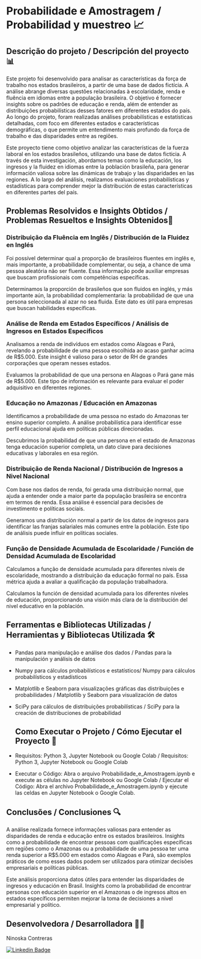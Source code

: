 # Probabilidade e Amostragem / Probabilidad y muestreo 📈

## Descrição do projeto / Descripción del proyecto 📊 

Este projeto foi desenvolvido para analisar as características da força de trabalho nos estados brasileiros, a partir de uma base de dados fictícia. A análise abrange diversas questões relacionadas à escolaridade, renda e fluência em idiomas entre a população brasileira. O objetivo é fornecer insights sobre os padrões de educação e renda, além de entender as distribuições probabilísticas desses fatores em diferentes estados do país.
Ao longo do projeto, foram realizadas análises probabilísticas e estatísticas detalhadas, com foco em diferentes estados e características demográficas, o que permite um entendimento mais profundo da força de trabalho e das disparidades entre as regiões.

Este proyecto tiene como objetivo analizar las características de la fuerza laboral en los estados brasileños, utilizando una base de datos ficticia. A través de esta investigación, abordamos temas como la educación, los ingresos y la fluidez en idiomas entre la población brasileña, para generar información valiosa sobre las dinámicas de trabajo y las disparidades en las regiones.
A lo largo del análisis, realizamos evaluaciones probabilísticas y estadísticas para comprender mejor la distribución de estas características en diferentes partes del país.

## Problemas Resolvidos e Insights Obtidos / Problemas Resueltos e Insights Obtenidos🧠

### Distribuição da Fluência em Inglês / Distribución de la Fluidez en Inglés

Foi possível determinar qual a proporção de brasileiros fluentes em inglês e, mais importante, a probabilidade complementar, ou seja, a chance de uma pessoa aleatória não ser fluente. Essa informação pode auxiliar empresas que buscam profissionais com competências específicas.

Determinamos la proporción de brasileños que son fluidos en inglés, y más importante aún, la probabilidad complementaria: la probabilidad de que una persona seleccionada al azar no sea fluida. Este dato es útil para empresas que buscan habilidades específicas.

### Análise de Renda em Estados Específicos / Análisis de Ingresos en Estados Específicos

Analisamos a renda de indivíduos em estados como Alagoas e Pará, revelando a probabilidade de uma pessoa escolhida ao acaso ganhar acima de R$5.000. Este insight é valioso para o setor de RH de grandes corporações que operam nesses estados.

Evaluamos la probabilidad de que una persona en Alagoas o Pará gane más de R$5.000. Este tipo de información es relevante para evaluar el poder adquisitivo en diferentes regiones.

### Educação no Amazonas / Educación en Amazonas

Identificamos a probabilidade de uma pessoa no estado do Amazonas ter ensino superior completo. A análise probabilística para identificar esse perfil educacional ajuda em políticas públicas direcionadas.

Descubrimos la probabilidad de que una persona en el estado de Amazonas tenga educación superior completa, un dato clave para decisiones educativas y laborales en esa región.

### Distribuição de Renda Nacional / Distribución de Ingresos a Nivel Nacional

Com base nos dados de renda, foi gerada uma distribuição normal, que ajuda a entender onde a maior parte da população brasileira se encontra em termos de renda. Essa análise é essencial para decisões de investimento e políticas sociais.

Generamos una distribución normal a partir de los datos de ingresos para identificar las franjas salariales más comunes entre la población. Este tipo de análisis puede influir en políticas sociales.

### Função de Densidade Acumulada de Escolaridade / Función de Densidad Acumulada de Escolaridad

Calculamos a função de densidade acumulada para diferentes níveis de escolaridade, mostrando a distribuição da educação formal no país. Essa métrica ajuda a avaliar a qualificação da população trabalhadora.

Calculamos la función de densidad acumulada para los diferentes niveles de educación, proporcionando una visión más clara de la distribución del nivel educativo en la población.

## Ferramentas e Bibliotecas Utilizadas / Herramientas y Bibliotecas Utilizada 🛠️

- Pandas para manipulação e análise dos dados / Pandas para la manipulación y análisis de datos

- Numpy para cálculos probabilísticos e estatísticos/ Numpy para cálculos probabilísticos y estadísticos
  
- Matplotlib e Seaborn para visualizações gráficas das distribuições e probabilidades / Matplotlib y Seaborn para visualización de datos
  
- SciPy para cálculos de distribuições probabilísticas / SciPy para la creación de distribuciones de probabilidad

  ## Como Executar o Projeto / Cómo Ejecutar el Proyecto 🚀
  
- Requisitos: Python 3, Jupyter Notebook ou Google Colab / Requisitos: Python 3, Jupyter Notebook ou Google Colab 

- Executar o Código: Abra o arquivo Probabilidade_e_Amostragem.ipynb e execute as células no Jupyter Notebook ou Google Colab / Ejecutar el Código: Abra el archivo Probabilidade_e_Amostragem.ipynb y ejecute las 
  celdas en Jupyter Notebook o Google Colab.

## Conclusões / Conclusiones 🔍

A análise realizada fornece informações valiosas para entender as disparidades de renda e educação entre os estados brasileiros. Insights como a probabilidade de encontrar pessoas com qualificações específicas em regiões como o Amazonas ou a probabilidade de uma pessoa ter uma renda superior a R$5.000 em estados como Alagoas e Pará, são exemplos práticos de como esses dados podem ser utilizados para otimizar decisões empresariais e políticas públicas.

Este análisis proporciona datos útiles para entender las disparidades de ingresos y educación en Brasil. Insights como la probabilidad de encontrar personas con educación superior en el Amazonas o de ingresos altos en estados específicos permiten mejorar la toma de decisiones a nivel empresarial y político.

## Desenvolvedora / Desarrolladora 👩‍💻

Ninoska Contreras

[![Linkedin Badge](https://img.shields.io/badge/-LinkedIn-blue?style=flat-square&logo=Linkedin&logoColor=white&link)](https://www.linkedin.com/in/ninoska-contreras)
